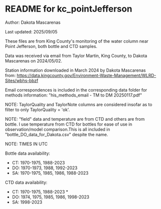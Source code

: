# README for kc_pointJefferson

Author: Dakota Mascarenas

Last updated: 2025/09/05

These files are from King County's monitoring of the water column near Point Jefferson, both bottle and CTD samples.

Data was received via email from Taylor Martin, King County, to Dakota Mascarenas on 2024/05/02.

Station information downloaded in March 2024 by Dakota Mascarenas from: https://data.kingcounty.gov/Environment-Waste-Management/WLRD-Sites/wbhs-bbzf

Email correspondences is included in the corresponding data folder for methods information: "his_methods_email - TM to DM 20250117.pdf"

NOTE: TaylorQuality and TaylorNote columns are considered insofar as to filter to only TaylorQuality = 'ok'.

NOTE: "field" data and temperature are from CTD and others are from bottle. I use temperature from CTD for bottles for ease of use in observation/model comparison.This is all included in "bottle_DO_data_for_Dakota.csv" despite the name.

NOTE: TIMES IN UTC

Bottle data availability:
* CT: 1970-1975, 1988-2023
* DO: 1970-1973, 1988, 1992-2023
* SA: 1970-1975, 1985, 1986, 1988-2023

CTD data availability: 
* CT: 1970-1975, 1988-2023 *
* DO: 1974, 1975, 1985, 1986, 1998-2023
* SA: 1998-2023
